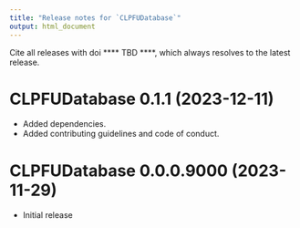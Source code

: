 ```yaml
---
title: "Release notes for `CLPFUDatabase`"
output: html_document
---
```



Cite all releases with doi **** TBD ****, 
which always resolves to the latest release.

# CLPFUDatabase 0.1.1 (2023-12-11)

* Added dependencies.
* Added contributing guidelines and code of conduct.


# CLPFUDatabase 0.0.0.9000 (2023-11-29)

* Initial release
